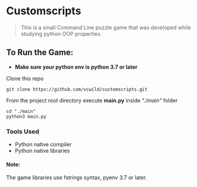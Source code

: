 # Customscripts
> This is a small Command Line puzzle game that was developed while studying python OOP properties.

## To Run the Game:

- **Make sure your python env is python 3.7 or later**

Clone this repo

```
git clone https://github.com/vcwild/customscripts.git
```

From the project root directory execute **main.py** inside *"./main"* folder

```
cd "./main"
python3 main.py
```

### Tools Used

- Python native compiler
- Python native libraries

#### Note:

The game libraries use fstrings syntax, pyenv 3.7 or later.
